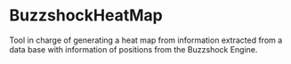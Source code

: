 # BuzzshockHeatMap
Tool in charge of generating a heat map from information extracted from a data base with information of positions from the Buzzshock Engine.
